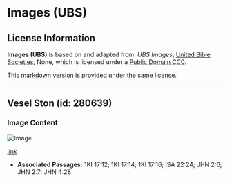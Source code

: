 # Images (UBS)

## License Information

**Images (UBS)** is based on and adapted from: _UBS Images_, [United Bible Societies](https://unitedbiblesocieties.org/), None, which is licensed under a [Public Domain CC0](https://creativecommons.org/public-domain/cc0/).

This markdown version is provided under the same license.



--------------------------------

## Vesel Ston (id: 280639)

### Image Content

![Image](https://cdn.aquifer.bible/aquifer-content/resources/Media/WEB-0491_vessel_stone.jpg)

[link](https://cdn.aquifer.bible/aquifer-content/resources/Media/WEB-0491_vessel_stone.jpg)

* **Associated Passages:** 1KI 17:12; 1KI 17:14; 1KI 17:16; ISA 22:24; JHN 2:6; JHN 2:7; JHN 4:28

